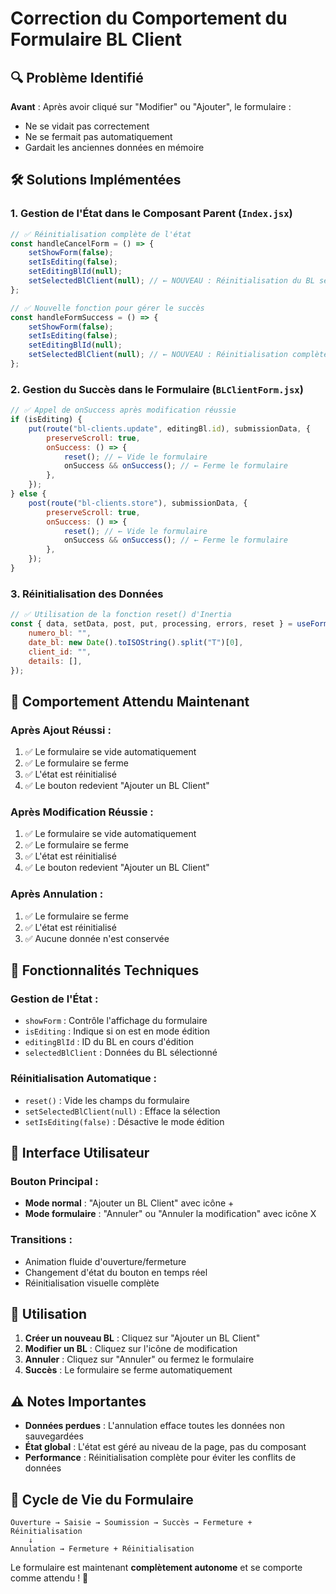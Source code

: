 # Correction du Comportement du Formulaire BL Client

## 🔍 Problème Identifié

**Avant** : Après avoir cliqué sur "Modifier" ou "Ajouter", le formulaire :
- Ne se vidait pas correctement
- Ne se fermait pas automatiquement
- Gardait les anciennes données en mémoire

## 🛠️ Solutions Implémentées

### 1. **Gestion de l'État dans le Composant Parent** (`Index.jsx`)

```javascript
// ✅ Réinitialisation complète de l'état
const handleCancelForm = () => {
    setShowForm(false);
    setIsEditing(false);
    setEditingBlId(null);
    setSelectedBlClient(null); // ← NOUVEAU : Réinitialisation du BL sélectionné
};

// ✅ Nouvelle fonction pour gérer le succès
const handleFormSuccess = () => {
    setShowForm(false);
    setIsEditing(false);
    setEditingBlId(null);
    setSelectedBlClient(null); // ← NOUVEAU : Réinitialisation complète
};
```

### 2. **Gestion du Succès dans le Formulaire** (`BLClientForm.jsx`)

```javascript
// ✅ Appel de onSuccess après modification réussie
if (isEditing) {
    put(route("bl-clients.update", editingBl.id), submissionData, {
        preserveScroll: true,
        onSuccess: () => {
            reset(); // ← Vide le formulaire
            onSuccess && onSuccess(); // ← Ferme le formulaire
        },
    });
} else {
    post(route("bl-clients.store"), submissionData, {
        preserveScroll: true,
        onSuccess: () => {
            reset(); // ← Vide le formulaire
            onSuccess && onSuccess(); // ← Ferme le formulaire
        },
    });
}
```

### 3. **Réinitialisation des Données**

```javascript
// ✅ Utilisation de la fonction reset() d'Inertia
const { data, setData, post, put, processing, errors, reset } = useForm({
    numero_bl: "",
    date_bl: new Date().toISOString().split("T")[0],
    client_id: "",
    details: [],
});
```

## 🎯 Comportement Attendu Maintenant

### **Après Ajout Réussi :**
1. ✅ Le formulaire se vide automatiquement
2. ✅ Le formulaire se ferme
3. ✅ L'état est réinitialisé
4. ✅ Le bouton redevient "Ajouter un BL Client"

### **Après Modification Réussie :**
1. ✅ Le formulaire se vide automatiquement
2. ✅ Le formulaire se ferme
3. ✅ L'état est réinitialisé
4. ✅ Le bouton redevient "Ajouter un BL Client"

### **Après Annulation :**
1. ✅ Le formulaire se ferme
2. ✅ L'état est réinitialisé
3. ✅ Aucune donnée n'est conservée

## 🔧 Fonctionnalités Techniques

### **Gestion de l'État :**
- `showForm` : Contrôle l'affichage du formulaire
- `isEditing` : Indique si on est en mode édition
- `editingBlId` : ID du BL en cours d'édition
- `selectedBlClient` : Données du BL sélectionné

### **Réinitialisation Automatique :**
- `reset()` : Vide les champs du formulaire
- `setSelectedBlClient(null)` : Efface la sélection
- `setIsEditing(false)` : Désactive le mode édition

## 📱 Interface Utilisateur

### **Bouton Principal :**
- **Mode normal** : "Ajouter un BL Client" avec icône +
- **Mode formulaire** : "Annuler" ou "Annuler la modification" avec icône X

### **Transitions :**
- Animation fluide d'ouverture/fermeture
- Changement d'état du bouton en temps réel
- Réinitialisation visuelle complète

## 🚀 Utilisation

1. **Créer un nouveau BL** : Cliquez sur "Ajouter un BL Client"
2. **Modifier un BL** : Cliquez sur l'icône de modification
3. **Annuler** : Cliquez sur "Annuler" ou fermez le formulaire
4. **Succès** : Le formulaire se ferme automatiquement

## ⚠️ Notes Importantes

- **Données perdues** : L'annulation efface toutes les données non sauvegardées
- **État global** : L'état est géré au niveau de la page, pas du composant
- **Performance** : Réinitialisation complète pour éviter les conflits de données

## 🔄 Cycle de Vie du Formulaire

```
Ouverture → Saisie → Soumission → Succès → Fermeture + Réinitialisation
    ↓
Annulation → Fermeture + Réinitialisation
```

Le formulaire est maintenant **complètement autonome** et se comporte comme attendu ! 🎉
